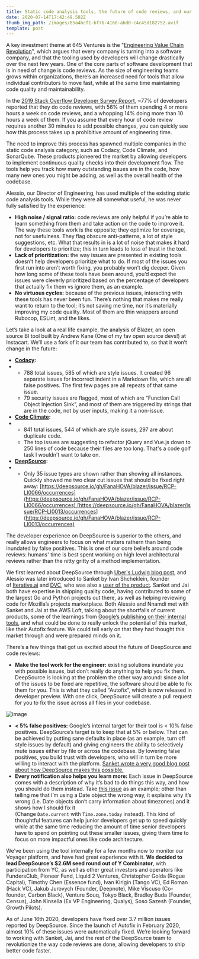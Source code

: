 ```yaml
---
title: Static code analysis tools, the future of code reviews, and our investment in DeepSource
date: 2020-07-14T17:42:49.502Z
thumb_img_path: /images/85a4bcf1-bf7b-4168-abd0-c4c45d182752.avif
template: post
---
```


A key investment theme at 645 Ventures is the "[Engineering Value Chain Revolution](https://645ventures.com/engineering-value-chain-revolution)", which argues that every company is turning into a software company, and that the tooling used by developers will change drastically over the next few years. One of the core parts of software development that is in need of change is code reviews. As the size of engineering teams grows within organizations, there’s an increased need for tools that allow individual contributors to move fast, while at the same time maintaining code quality and maintainability.

In the [2019 Stack Overflow Developer Survey Report](https://insights.stackoverflow.com/survey/2019#technology), ~77% of developers reported that they do code reviews, with 56% of them spending 4 or more hours a week on code reviews, and a whopping 14% doing more than 10 hours a week of them. If you assume that every hour of code review requires another 30 minutes to add possible changes, you can quickly see how this process takes up a prohibitive amount of engineering time.

The need to improve this process has spawned multiple companies in the static code analysis category, such as Codacy, Code Climate, and SonarQube. These products pioneered the market by allowing developers to implement continuous quality checks into their development flow. The tools help you track how many outstanding issues are in the code, how many new ones you might be adding, as well as the overall health of the codebase.

Alessio, our Director of Engineering, has used multiple of the existing static code analysis tools. While they were all somewhat useful, he was never fully satisfied by the experience:

* **High noise / signal ratio:** code reviews are only helpful if you’re able to learn something from them and take action on the code to improve it. The way these tools work is the opposite; they optimize for coverage, not for usefulness. They flag obscure anti-patterns, a lot of style suggestions, etc. What that results in is a lot of noise that makes it hard for developers to prioritize; this in turn leads to loss of trust in the tool.
* **Lack of prioritization:** the way issues are presented in existing tools doesn’t help developers prioritize what to do. If most of the issues you first run into aren’t worth fixing, you probably won’t dig deeper. Given how long some of these tools have been around, you’d expect the issues were cleverly prioritized based on the percentage of developers that actually fix them vs ignore them, as an example.
* **No virtuous cycles:** because of the previous issues, interacting with these tools has never been fun. There’s nothing that makes me really want to return to the tool; it’s not saving me time, nor it’s materially improving my code quality. Most of them are thin wrappers around Rubocop, ESLint, and the likes.

Let’s take a look at a real life example, the analysis of Blazer, an open source BI tool built by Andrew Kane (One of my fav open source devs!) at Instacart. We’ll use a fork of it our team has contributed to, so that it won’t change in the future:

* **[Codacy](https://app.codacy.com/manual/alessio_2/blazer/issues/index):**
* * 788 total issues, 585 of which are style issues. It created 96 separate issues for incorrect indent in a Markdown file, which are all false positives. The first few pages are all repeats of that same issue.
  * 79 security issues are flagged, most of which are “Function Call Object Injection Sink”, and most of them are triggered by strings that are in the code, not by user inputs, making it a non-issue.
* **[Code Climate](https://codeclimate.com/github/FanaHOVA/blazer/issues):**
* * 841 total issues, 544 of which are style issues, 297 are about duplicate code.
  * The top issues are suggesting to refactor jQuery and Vue.js down to 250 lines of code because their files are too long. That's a code golf task I wouldn't want to take on.
* **[DeepSource](https://deepsource.io/gh/FanaHOVA/blazer/):**
* * Only 35 issue types are shown rather than showing all instances. Quickly showed me two clear cut issues that should be fixed right away: [https://deepsource.io/gh/FanaHOVA/blazer/issue/RCP-LI0066/occurrences](https://deepsource.io/gh/FanaHOVA/blazer/issue/RCP-LI0066/occurrences) [https://deepsource.io/gh/FanaHOVA/blazer/issue/RCP-LI0013/occurrences](https://deepsource.io/gh/FanaHOVA/blazer/issue/RCP-LI0013/occurrences)

The developer experience on DeepSource is superior to the others, and really allows engineers to focus on what matters rathern than being inundated by false positives. This is one of our core beliefs around code reviews: humans' time is best spent working on high level architectural reviews rather than the nitty gritty of a method implementation.

We first learned about DeepSource through [Uber's Ludwig blog post](https://eng.uber.com/ludwig-v0-2/), and Alessio was later introduced to Sanket by Ivan Shcheklein, founder of [Iterative.ai](https://iterative.ai/) and [DVC](http://dvc.org/), who was also a [user of the product](https://deepsource.io/customers/dvc/). Sanket and Jai both have expertise in shipping quality code, having contributed to some of the largest Go and Python projects out there, as well as helping reviewing code for Mozilla’s projects marketplace. Both Alessio and Nnamdi met with Sanket and Jai at the AWS Loft, talking about the shortfalls of current products, some of the learnings from [Google’s publishing on their internal tools](https://cacm.acm.org/magazines/2018/4/226371-lessons-from-building-static-analysis-tools-at-google/fulltext), and what could be done to really unlock the potential of this market, like their Autofix feature. We could tell early on that they had thought this market through and were prepared minds on it.

There’s a few things that got us excited about the future of DeepSource and code reviews:

* **Make the tool work for the engineer:** existing solutions inundate you with possible issues, but don’t really do anything to help you fix them. DeepSource is looking at the problem the other way around: since a lot of the issues to be fixed are repetitive, the software should be able to fix them for you. This is what they called “Autofix”, which is now released in developer preview. With one click, DeepSource will create a pull request for you to fix the issue across all files in your codebase.

![image](https://super-static-assets.s3.amazonaws.com/673266ec-288a-4ac9-b926-e414026b82f1/images/008adf59-05c7-4ed6-bacd-359a5577986b.png?w=1500)

* **< 5% false positives:** Google’s internal target for their tool is < 10% false positives. DeepSource’s target is to keep that at 5% or below. That can be achieved by putting sane defaults in place (as an example, turn off style issues by default) and giving engineers the ability to selectively mute issues either by file or across the codebase. By lowering false positives, you build trust with developers, who will in turn be more willing to interact with the platform. [Sanket wrote a very good blog post about how DeepSource makes this possible.](https://deepsource.io/blog/how-deepsource-ensures-less-false-positives/)
* **Every notification also helps you learn more:** Each issue in DeepSource comes with a description of why it’s bad to do things this way, and how you should do them instead. Take [this issue](https://deepsource.io/gh/FanaHOVA/blazer/issue/RCP-RL0014/description) as an example; other than telling me that I’m using a Date object the wrong way, it explains why it’s wrong (i.e. Date objects don’t carry information about timezones) and it shows how I should fix it (Change `Date.current` with `Time.zone.today` instead). This kind of thoughtful features can help junior developers get up to speed quickly while at the same time reducing the amount of time senior developers have to spend on pointing out these smaller issues, giving them time to focus on more impactful ones like code architecture.

We’ve been using the tool internally for a few months now to monitor our Voyager platform, and have had great experience with it. **We decided to lead DeepSource’s $2.6M seed round out of Y Combinator**, with participation from YC, as well as other great investors and operators like FundersClub, Pioneer Fund, Liquid 2 Ventures, Christopher Golda (Rogue Capital), Timothy Chen (Essence fund), Ivan Kirigin (Tango VC), Ed Roman (Hack VC), Jakub Jurovych (Founder, Deepnote), Mike Viscuso (Co-founder, Carbon Black), Venture Souq, Tokyo Black, Bradley Buda (Founder, Census), John Kinsella (Ex VP Engineering, Qualys), Soso Sazesh (Founder, Growth Pilots).

As of June 16th 2020, developers have fixed over 3.7 million issues reported by DeepSource. Since the launch of Autofix in February 2020, almost 10% of these issues were automatically fixed. We’re looking forward to working with Sanket, Jai, and the rest of the DeepSource team to revolutionize the way code reviews are done, allowing developers to ship better code faster.